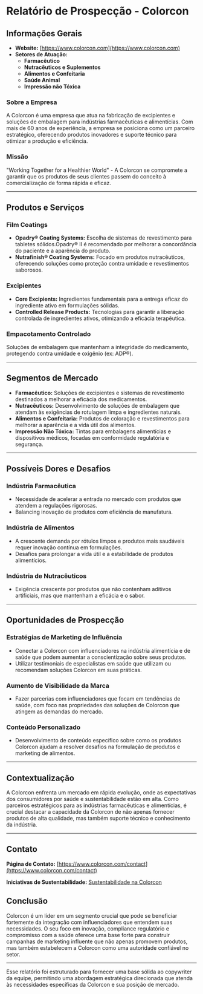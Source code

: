 # Relatório de Prospecção - Colorcon

## Informações Gerais
- **Website:** [https://www.colorcon.com](https://www.colorcon.com)
- **Setores de Atuação:** 
  - **Farmacêutico**
  - **Nutracêuticos e Suplementos**
  - **Alimentos e Confeitaria**
  - **Saúde Animal**
  - **Impressão não Tóxica**
  
### Sobre a Empresa
A Colorcon é uma empresa que atua na fabricação de excipientes e soluções de embalagem para indústrias farmacêuticas e alimentícias. Com mais de 60 anos de experiência, a empresa se posiciona como um parceiro estratégico, oferecendo produtos inovadores e suporte técnico para otimizar a produção e eficiência.

### Missão
"Working Together for a Healthier World" - A Colorcon se compromete a garantir que os produtos de seus clientes passem do conceito à comercialização de forma rápida e eficaz.

---

## Produtos e Serviços
### Film Coatings
- **Opadry® Coating Systems:** Escolha de sistemas de revestimento para tabletes sólidos.Opadry® II é recomendado por melhorar a concordância do paciente e a aparência do produto.
- **Nutrafinish® Coating Systems:** Focado em produtos nutracêuticos, oferecendo soluções como proteção contra umidade e revestimentos saborosos.

### Excipientes
- **Core Excipients:** Ingredientes fundamentais para a entrega eficaz do ingrediente ativo em formulações sólidas.
- **Controlled Release Products:** Tecnologias para garantir a liberação controlada de ingredientes ativos, otimizando a eficácia terapêutica.

### Empacotamento Controlado
Soluções de embalagem que mantenham a integridade do medicamento, protegendo contra umidade e oxigênio (ex: ADP®).

---

## Segmentos de Mercado
- **Farmacêutico:** Soluções de excipientes e sistemas de revestimento destinados a melhorar a eficácia dos medicamentos.
- **Nutracêuticos:** Desenvolvimento de soluções de embalagem que atendam às exigências de rotulagem limpa e ingredientes naturais.
- **Alimentos e Confeitaria:** Produtos de coloração e revestimentos para melhorar a aparência e a vida útil dos alimentos.
- **Impressão Não Tóxica:** Tintas para embalagens alimentícias e dispositivos médicos, focadas em conformidade regulatória e segurança.

---

## Possíveis Dores e Desafios
### Indústria Farmacêutica
- Necessidade de acelerar a entrada no mercado com produtos que atendem a regulações rigorosas.
- Balancing inovação de produtos com eficiência de manufatura.
  
### Indústria de Alimentos
- A crescente demanda por rótulos limpos e produtos mais saudáveis requer inovação contínua em formulações.
- Desafios para prolongar a vida útil e a estabilidade de produtos alimentícios.

### Indústria de Nutracêuticos
- Exigência crescente por produtos que não contenham aditivos artificiais, mas que mantenham a eficácia e o sabor.
  
---

## Oportunidades de Prospecção
### Estratégias de Marketing de Influência
- Conectar a Colorcon com influenciadores na indústria alimentícia e de saúde que podem aumentar a conscientização sobre seus produtos.
- Utilizar testimoniais de especialistas em saúde que utilizam ou recomendam soluções Colorcon em suas práticas.

### Aumento de Visibilidade da Marca
- Fazer parcerias com influenciadores que focam em tendências de saúde, com foco nas propriedades das soluções de Colorcon que atingem as demandas do mercado.

### Conteúdo Personalizado
- Desenvolvimento de conteúdo específico sobre como os produtos Colorcon ajudam a resolver desafios na formulação de produtos e marketing de alimentos.

---

## Contextualização
A Colorcon enfrenta um mercado em rápida evolução, onde as expectativas dos consumidores por saúde e sustentabilidade estão em alta. Como parceiros estratégicos para as indústrias farmacêuticas e alimentícias, é crucial destacar a capacidade da Colorcon de não apenas fornecer produtos de alta qualidade, mas também suporte técnico e conhecimento da indústria.

---

## Contato
**Página de Contato:** [https://www.colorcon.com/contact](https://www.colorcon.com/contact)

**Iniciativas de Sustentabilidade:** [Sustentabilidade na Colorcon](https://www.colorcon.com/about/sustainability)

## Conclusão
Colorcon é um líder em um segmento crucial que pode se beneficiar fortemente da integração com influenciadores que entendem suas necessidades. O seu foco em inovação, compliance regulatório e compromisso com a saúde oferece uma base forte para construir campanhas de marketing influente que não apenas promovem produtos, mas também estabelecem a Colorcon como uma autoridade confiável no setor.

---

Esse relatório foi estruturado para fornecer uma base sólida ao copywriter da equipe, permitindo uma abordagem estratégica direcionada que atenda às necessidades específicas da Colorcon e sua posição de mercado.